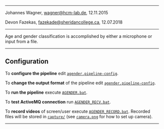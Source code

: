 -------------------------------------------------
Johannes Wagner, <wagner@hcm-lab.de>, 12.11.2015

Devon Fazekas, <fazekade@sheridancollege.ca>, 12.07.2018

-------------------------------------------------

Age and gender classification is accomplished by either a microphone or input from a file.

-------------------------------------------------

## Configuration

To **configure the pipeline** edit [`agender.pipeline-config`](agender.pipeline-config).

To **change the output format** of the pipeline edit [`agender.pipeline-config`](agender.pipeline-config).

To **run the pipeline** execute [`AGENDER.bat`](AGENDER.bat).

To **test ActiveMQ connection** run [`AGENDER_RECV.bat`](AGENDER_RECV.bat).

To **record videos** of screen/user execute [`AGENDER_RECORD.bat`](AGENDER_RECORD.bat).
Recorded files will be stored in [`capture/`](capture/) (see [`camera.png`](docs/camera.png) for how to set up camera).

-------------------------------------------------
